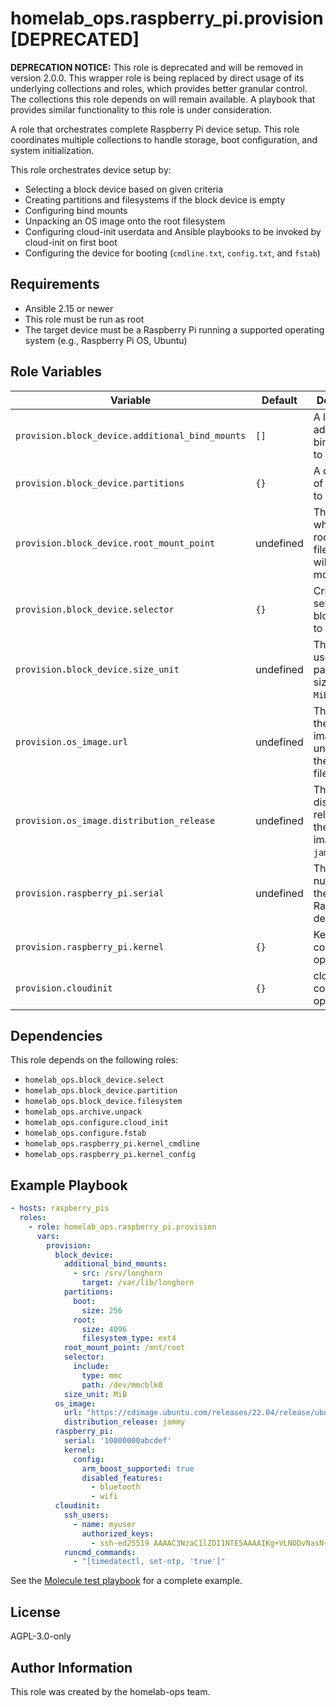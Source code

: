 # homelab_ops.raspberry_pi.provision [DEPRECATED]

**DEPRECATION NOTICE:** This role is deprecated and will be removed in version 2.0.0.
This wrapper role is being replaced by direct usage of its underlying collections and roles, which provides better granular control. The collections this role depends on will remain available. A playbook that provides similar functionality to this role is under consideration.

A role that orchestrates complete Raspberry Pi device setup. This role coordinates multiple collections to handle storage, boot configuration, and system initialization.

This role orchestrates device setup by:

- Selecting a block device based on given criteria
- Creating partitions and filesystems if the block device is empty
- Configuring bind mounts
- Unpacking an OS image onto the root filesystem
- Configuring cloud-init userdata and Ansible playbooks to be invoked by cloud-init on first boot
- Configuring the device for booting (`cmdline.txt`, `config.txt`, and `fstab`)

## Requirements

- Ansible 2.15 or newer
- This role must be run as root
- The target device must be a Raspberry Pi running a supported operating system (e.g., Raspberry Pi OS, Ubuntu)

## Role Variables

| Variable | Default | Description |
| --- | --- | --- |
| `provision.block_device.additional_bind_mounts` | `[]` | A list of additional bind mounts to configure |
| `provision.block_device.partitions` | `{}` | A dictionary of partitions to create |
| `provision.block_device.root_mount_point` | undefined | The path where the root filesystem will be mounted |
| `provision.block_device.selector` | `{}` | Criteria for selecting the block device to provision |
| `provision.block_device.size_unit` | undefined | The unit to use for partition sizes (e.g., `MiB`, `GiB`) |
| `provision.os_image.url` | undefined | The URL of the OS image to unpack onto the root filesystem |
| `provision.os_image.distribution_release` | undefined | The distribution release of the OS image (e.g., `jammy`, `noble`) |
| `provision.raspberry_pi.serial` | undefined | The serial number of the Raspberry Pi device |
| `provision.raspberry_pi.kernel` | `{}` | Kernel configuration options |
| `provision.cloudinit` | `{}` | cloud-init configuration options |

## Dependencies

This role depends on the following roles:

- `homelab_ops.block_device.select`
- `homelab_ops.block_device.partition`
- `homelab_ops.block_device.filesystem`
- `homelab_ops.archive.unpack`
- `homelab_ops.configure.cloud_init`
- `homelab_ops.configure.fstab`
- `homelab_ops.raspberry_pi.kernel_cmdline`
- `homelab_ops.raspberry_pi.kernel_config`

## Example Playbook

```yaml
- hosts: raspberry_pis
  roles:
    - role: homelab_ops.raspberry_pi.provision
      vars:
        provision:
          block_device:
            additional_bind_mounts:
              - src: /srv/longhorn
                target: /var/lib/longhorn
            partitions:
              boot:
                size: 256
              root:
                size: 4096
                filesystem_type: ext4
            root_mount_point: /mnt/root
            selector:
              include:
                type: mmc
                path: /dev/mmcblk0
            size_unit: MiB
          os_image:
            url: "https://cdimage.ubuntu.com/releases/22.04/release/ubuntu-22.04-preinstalled-server-arm64+raspi.img.xz"
            distribution_release: jammy
          raspberry_pi:
            serial: '10000000abcdef'
            kernel:
              config:
                arm_boost_supported: true
                disabled_features:
                  - bluetooth
                  - wifi
          cloudinit:
            ssh_users:
              - name: myuser
                authorized_keys:
                  - ssh-ed25519 AAAAC3NzaC1lZDI1NTE5AAAAIKg+VLNODvNasN+qJYnSdRdw4X/rhZ9Wfn3BzSRVTn2W myuser@example.com
            runcmd_commands:
              - "[timedatectl, set-ntp, 'true']"
```

See the [Molecule test playbook](../../molecule/provision/converge.yml) for a complete example.

## License

AGPL-3.0-only

## Author Information

This role was created by the homelab-ops team.

